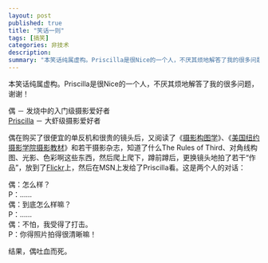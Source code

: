 ```yaml
---
layout: post
published: true
title: "笑话一则"
tags: [搞笑]
categories: 非技术    
description: 
summary: "本笑话纯属虚构。Priscilla是很Nice的一个人，不厌其烦地解答了我的很多问题，谢谢！ 偶 － 发烧中的入门级摄影爱好者 Priscilla － 大虾级摄影爱好者 偶在购买了很便宜的单反机和很贵的镜头后，又阅读了《摄影构图学》、《美国"
---
```

本笑话纯属虚构。Priscilla是很Nice的一个人，不厌其烦地解答了我的很多问题，谢谢！  
  
  
偶 － 发烧中的入门级摄影爱好者  
[Priscilla][] － 大虾级摄影爱好者  
  
偶在购买了很便宜的单反机和很贵的镜头后，又阅读了《[摄影构图学][Link 1]》、《[美国纽约摄影学院摄影教材][Link 2]》和若干摄影杂志，知道了什么The Rules of Third、对角线构图、光影、色彩啊这些东西，然后爬上爬下，蹲前蹲后，更换镜头地拍了若干“作品”，放到了[Flickr][]上，然后在MSN上发给了Priscilla看。这是两个人的对话：  
  
偶：怎么样？  
P：……  
偶：到底怎么样嘛？  
P：……  
偶：不怕，我受得了打击。  
P：你得照片拍得很清晰嘛！  
  
结果，偶吐血而死。


[Priscilla]: http://goingtowest.spaces.live.com/
[Link 1]: http://www.douban.com/subject/1779243/
[Link 2]: http://www.douban.com/subject/1007928/
[Flickr]: http://www.flickr.com/